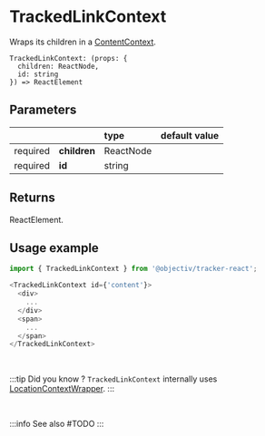 # TrackedLinkContext

Wraps its children in a [ContentContext](/taxonomy/reference/location-contexts/ContentContext.md).

```tsx
TrackedLinkContext: (props: { 
  children: ReactNode, 
  id: string
}) => ReactElement
```

## Parameters
|          |              | type      | default value |
|:--------:|:-------------|:----------|:--------------|
| required | **children** | ReactNode |               |
| required | **id**       | string    |               |

## Returns
ReactElement.

## Usage example

```typescript jsx
import { TrackedLinkContext } from '@objectiv/tracker-react';
```

```typescript jsx
<TrackedLinkContext id={'content'}>
  <div>
    ...
  </div>
  <span>
    ...
  </span>
</TrackedLinkContext>
```

<br />

:::tip Did you know ?
`TrackedLinkContext` internally uses [LocationContextWrapper](/tracking/react/api-reference/locationWrappers/LocationContextWrapper.md).
:::

<br />

:::info See also
#TODO
:::
